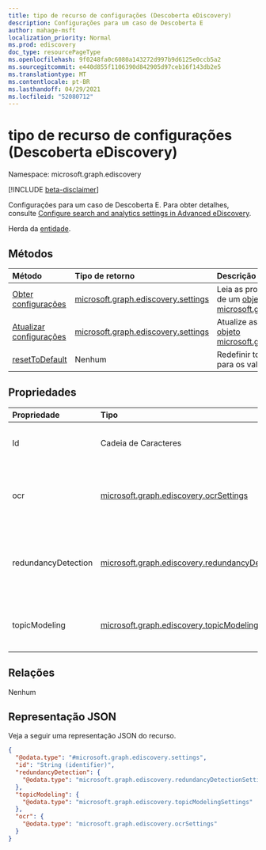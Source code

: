 ```yaml
---
title: tipo de recurso de configurações (Descoberta eDiscovery)
description: Configurações para um caso de Descoberta E
author: mahage-msft
localization_priority: Normal
ms.prod: ediscovery
doc_type: resourcePageType
ms.openlocfilehash: 9f0248fa0c6080a143272d997b9d6125e0ccb5a2
ms.sourcegitcommit: e440d855f1106390d842905d97ceb16f143db2e5
ms.translationtype: MT
ms.contentlocale: pt-BR
ms.lasthandoff: 04/29/2021
ms.locfileid: "52080712"
---
```

# <a name="settings-resource-type-ediscovery"></a>tipo de recurso de configurações (Descoberta eDiscovery)

Namespace: microsoft.graph.ediscovery

[!INCLUDE [beta-disclaimer](../../includes/beta-disclaimer.md)]

Configurações para um caso de Descoberta E. Para obter detalhes, consulte [Configure search and analytics settings in Advanced eDiscovery](/microsoft-365/compliance/configure-search-and-analytics-settings-in-advanced-ediscovery).

Herda da [entidade](../resources/entity.md).

## <a name="methods"></a>Métodos

|Método|Tipo de retorno|Descrição|
|:---|:---|:---|
|[Obter configurações](../api/ediscovery-settings-get.md)|[microsoft.graph.ediscovery.settings](../resources/ediscovery-settings.md)|Leia as propriedades e as relações de um [objeto microsoft.graph.ediscovery.settings.](../resources/ediscovery-settings.md)|
|[Atualizar configurações](../api/ediscovery-settings-update.md)|[microsoft.graph.ediscovery.settings](../resources/ediscovery-settings.md)|Atualize as propriedades de [um objeto microsoft.graph.ediscovery.settings.](../resources/ediscovery-settings.md)|
|[resetToDefault](../api/ediscovery-settings-resettodefault.md)|Nenhum|Redefinir todas as configurações para os valores padrão.|

## <a name="properties"></a>Propriedades

|Propriedade|Tipo|Descrição|
|:---|:---|:---|
|Id|Cadeia de Caracteres|A ID do caso de Descoberta e. Herdado da [entidade](../resources/entity.md).|
|ocr|[microsoft.graph.ediscovery.ocrSettings](../resources/ediscovery-ocrsettings.md)|As configurações OCR (Reconhecimento Óptico de Caracteres) para a ocorrência.|
|redundancyDetection|[microsoft.graph.ediscovery.redundancyDetectionSettings](../resources/ediscovery-redundancydetectionsettings.md)|As configurações de detecção de redundância (quase duplicata e threading de email) para o caso.|
|topicModeling|[microsoft.graph.ediscovery.topicModelingSettings](../resources/ediscovery-topicmodelingsettings.md)|As configurações de Modelagem de Tópicos (Temas) para o caso.|

## <a name="relationships"></a>Relações

Nenhum

## <a name="json-representation"></a>Representação JSON

Veja a seguir uma representação JSON do recurso.
<!-- {
  "blockType": "resource",
  "keyProperty": "id",
  "@odata.type": "microsoft.graph.ediscovery.settings",
  "baseType": "microsoft.graph.entity",
  "openType": false
}
-->

``` json
{
  "@odata.type": "#microsoft.graph.ediscovery.settings",
  "id": "String (identifier)",
  "redundancyDetection": {
    "@odata.type": "microsoft.graph.ediscovery.redundancyDetectionSettings"
  },
  "topicModeling": {
    "@odata.type": "microsoft.graph.ediscovery.topicModelingSettings"
  },
  "ocr": {
    "@odata.type": "microsoft.graph.ediscovery.ocrSettings"
  }
}
```
